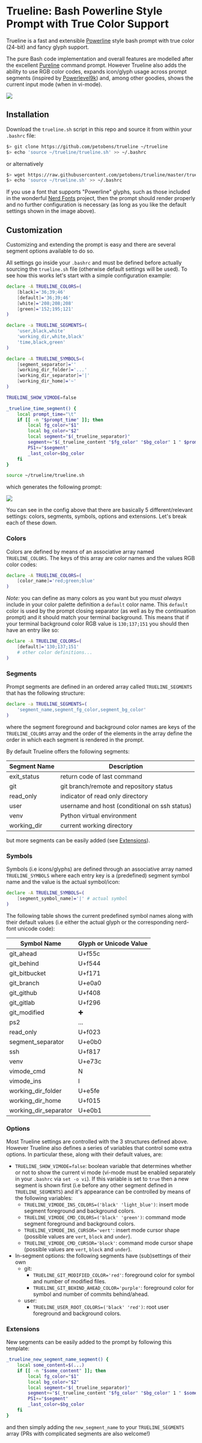 # Trueline: Bash Powerline Style Prompt with True Color Support

Trueline is a fast and extensible [Powerline](https://github.com/powerline/powerline)
style bash prompt with true color (24-bit) and fancy glyph support.

The pure Bash code implementation and overall features are modelled after the excellent
[Pureline](https://github.com/chris-marsh/pureline) command prompt. However Trueline also
adds the ability to use RGB color codes, expands icon/glyph usage across prompt segments
(inspired by [Powerlevel9k](https://github.com/bhilburn/powerlevel9k)) and, among other
goodies, shows the current input mode (when in vi-mode).

![](https://user-images.githubusercontent.com/2583971/59619548-25ff6480-9101-11e9-8c77-5733f094f39e.png)

## Installation

Download the `trueline.sh` script in this repo and source it from within your `.bashrc`
file:

```bash
$> git clone https://github.com/petobens/trueline ~/trueline
$> echo 'source ~/trueline/trueline.sh' >> ~/.bashrc
```

or alternatively

```bash
$> wget https://raw.githubusercontent.com/petobens/trueline/master/trueline.sh -P ~/
$> echo 'source ~/trueline.sh' >> ~/.bashrc
```

If you use a font that supports "Powerline" glyphs, such as those included in the
wonderful [Nerd Fonts](https://github.com/ryanoasis/nerd-fonts) project, then the prompt
should render properly and no further configuration is necessary (as long as you like the
default settings shown in the image above).

## Customization

Customizing and extending the prompt is easy and there are several segment options
available to do so.

All settings go inside your `.bashrc` and must be defined before actually sourcing the
`trueline.sh` file (otherwise default settings will be used). To see how this works let's
start with a simple configuration example:

```bash
declare -A TRUELINE_COLORS=(
    [black]='36;39;46'
    [default]='36;39;46'
    [white]='208;208;208'
    [green]='152;195;121'
)

declare -a TRUELINE_SEGMENTS=(
    'user,black,white'
    'working_dir,white,black'
    'time,black,green'
)

declare -A TRUELINE_SYMBOLS=(
    [segment_separator]=''
    [working_dir_folder]='...'
    [working_dir_separator]='|'
    [working_dir_home]='~'
)

TRUELINE_SHOW_VIMODE=false

_trueline_time_segment() {
    local prompt_time="\t"
    if [[ -n "$prompt_time" ]]; then
        local fg_color="$1"
        local bg_color="$2"
        local segment="$(_trueline_separator)"
        segment+="$(_trueline_content "$fg_color" "$bg_color" 1 " $prompt_time ")"
        PS1+="$segment"
        _last_color=$bg_color
    fi
}

source ~/trueline/trueline.sh
```

which generates the following prompt:

![](https://user-images.githubusercontent.com/2583971/59627345-5ef50480-9114-11e9-8a6b-4b2c3e1d5d4f.png)

You can see in the config above that there are basically 5 different/relevant settings:
colors, segments, symbols, options and extensions. Let's break each of these down.

### Colors

Colors are defined by means of an associative array named `TRUELINE_COLORS`. The keys of
this array are color names and the values RGB color codes:

```bash
declare -A TRUELINE_COLORS=(
    [color_name]='red;green;blue'
)
```

_Note:_ you can define as many colors as you want but you _must always_ include in your
color palette definition a `default` color name. This `default` color is used by the
prompt closing separator (as well as by the continuation prompt) and it should match your
terminal background. This means that if your terminal background color RGB value is
`130;137;151` you should then have an entry like so:

```bash
declare -A TRUELINE_COLORS=(
    [default]='130;137;151'
    # other color definitions...
)
```

### Segments

Prompt segments are defined in an ordered array called `TRUELINE_SEGMENTS` that has the
following structure:

```bash
declare -a TRUELINE_SEGMENTS=(
    'segment_name,segment_fg_color,segment_bg_color'
)
```

where the segment foreground and background color names are keys of the `TRUELINE_COLORS`
array and the order of the elements in the array define the order in which each segment
is rendered in the prompt.

By default Trueline offers the following segments:

| Segment Name | Description |
|--------------|-------------|
| exit_status  | return code of last command |
| git          | git branch/remote and repository status |
| read_only    | indicator of read only directory |
| user         | username and host (conditional on ssh status) |
| venv         | Python virtual environment |
| working_dir  | current working directory |

but more segments can be easily added (see [Extensions](#Extensions)).

### Symbols

Symbols (i.e icons/glyphs) are defined through an associative array named
`TRUELINE_SYMBOLS` where each entry key is a (predefined) segment symbol name and the
value is the actual symbol/icon:

```bash
declare -A TRUELINE_SYMBOLS=(
    [segment_symbol_name]='|' # actual symbol
)
```

The following table shows the current predefined symbol names along with their default
values (i.e either the actual glyph or the corresponding nerd-font unicode code):

| Symbol Name | Glyph or Unicode Value |
|-------------|-------------|
| git_ahead | U+f55c |
| git_behind| U+f544 |
| git_bitbucket | U+f171 |
| git_branch | U+e0a0 |
| git_github | U+f408|
| git_gitlab | U+f296|
| git_modified | ✚ |
| ps2 | ... |
| read_only | U+f023 |
| segment_separator | U+e0b0 |
| ssh | U+f817 |
| venv | U+e73c|
| vimode_cmd | N |
| vimode_ins | I |
| working_dir_folder | U+e5fe |
| working_dir_home | U+f015 |
| working_dir_separator | U+e0b1 |

### Options

Most Trueline settings are controlled with the 3 structures defined above. However
Trueline also defines a series of variables that control some extra options. In particular
these, along with their default values, are:

- `TRUELINE_SHOW_VIMODE=false`: boolean variable that determines whether or not to show the
    current vi mode (vi-mode must be enabled separately in your `.bashrc` via `set -o
    vi`). If this variable is set to `true` then a new segment is shown first (i.e before
    any other segment defined in `TRUELINE_SEGMENTS`) and it's appearance can be
    controlled by means of the following variables:
    - `TRUELINE_VIMODE_INS_COLORS=('black' 'light_blue')`: insert mode segment foreground
    and background colors.
    - `TRUELINE_VIMODE_CMD_COLORS=('black' 'green')`: command mode segment foreground
    and background colors.
    - `TRUELINE_VIMODE_INS_CURSOR='vert'`: insert mode cursor shape (possible
    values are `vert`, `block` and `under`).
    - `TRUELINE_VIMODE_CMD_CURSOR='block'`: command mode cursor shape (possible
    values are `vert`, `block` and `under`).
- In-segment options: the following segments have (sub)settings of their own
    - git:
        - `TRUELINE_GIT_MODIFIED_COLOR='red'`: foreground color for symbol and number of
        modified files.
        - `TRUELINE_GIT_BEHIND_AHEAD_COLOR='purple'`: foreground color for symbol and
        number of commits behind/ahead.
    - user:
        - `TRUELINE_USER_ROOT_COLORS=('black' 'red')`: root user foreground and
        background colors.

### Extensions

New segments can be easily added to the prompt by following this template:

```bash
_trueline_new_segment_name_segment() {
    local some_content=$(...)
    if [[ -n "$some_content" ]]; then
        local fg_color="$1"
        local bg_color="$2"
        local segment="$(_trueline_separator)"
        segment+="$(_trueline_content "$fg_color" "$bg_color" 1 " $some_content ")"
        PS1+="$segment"
        _last_color=$bg_color
    fi
}
```

and then simply adding the `new_segment_name` to your `TRUELINE_SEGMENTS` array (PRs with
complicated segments are also welcome!)
